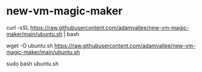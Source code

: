 # new-vm-magic-maker

curl -sSL https://raw.githubusercontent.com/adamvallee/new-vm-magic-maker/main/ubuntu.sh | bash



wget -O ubuntu.sh https://raw.githubusercontent.com/adamvallee/new-vm-magic-maker/main/ubuntu.sh

sudo bash ubuntu.sh
